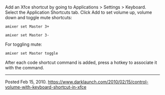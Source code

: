 Add an Xfce shortcut by going to Applications > Settings > Keyboard. Select the Application Shortcuts tab. Click Add to set volume up, volume down and toggle mute shortcuts:
```
amixer set Master 3+
```
```
amixer set Master 3-
```
For toggling mute:
```
amixer set Master toggle
```
After each code shortcut command is added, press a hotkey to associate it with the command.

---

Posted Feb 15, 2010.
https://www.darklaunch.com/2010/02/15/control-volume-with-keyboard-shortcut-in-xfce